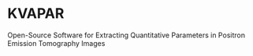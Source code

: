 # KVAPAR
Open-Source Software for Extracting Quantitative Parameters in Positron Emission Tomography Images
